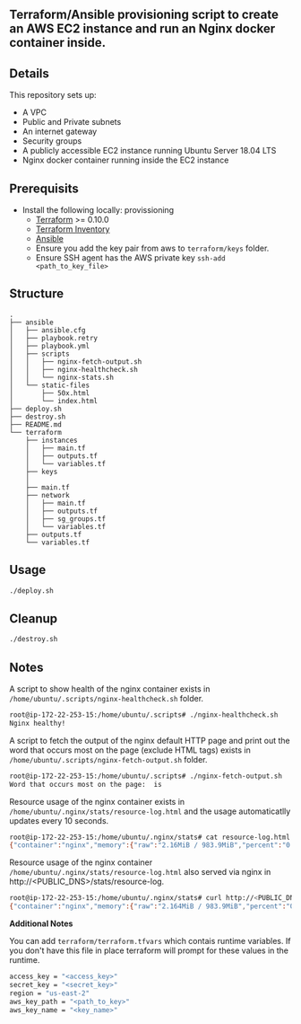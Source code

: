 
## Terraform/Ansible provisioning script to create an AWS EC2 instance and run an Nginx docker container inside.    

## Details

This repository sets up:

* A VPC
* Public and Private subnets
* An internet gateway
* Security groups
* A publicly accessible EC2 instance running Ubuntu Server 18.04 LTS
* Nginx docker container running inside the EC2 instance


## Prerequisits
- Install the following locally:
provissioning
    * [Terraform](https://www.terraform.io/) >= 0.10.0
    * [Terraform Inventory](https://github.com/adammck/terraform-inventory)
    * [Ansible](https://docs.ansible.com/ansible/latest/installation_guide/intro_installation.html)
    * Ensure you add the key pair from aws to `terraform/keys` folder.
    * Ensure SSH agent has the AWS private key `ssh-add <path_to_key_file>` 
    

## Structure
```
.
├── ansible
│   ├── ansible.cfg
│   ├── playbook.retry
│   ├── playbook.yml
│   ├── scripts
│   │   ├── nginx-fetch-output.sh
│   │   ├── nginx-healthcheck.sh
│   │   └── nginx-stats.sh
│   └── static-files
│       ├── 50x.html
│       └── index.html
├── deploy.sh
├── destroy.sh
├── README.md
└── terraform
    ├── instances
    │   ├── main.tf
    │   ├── outputs.tf
    │   └── variables.tf
    ├── keys
    │   
    ├── main.tf
    ├── network
    │   ├── main.tf
    │   ├── outputs.tf
    │   ├── sg_groups.tf
    │   └── variables.tf
    ├── outputs.tf
    └── variables.tf

```

## Usage

```sh
./deploy.sh
```

## Cleanup

```sh
./destroy.sh
```

## Notes

A script to show health of the nginx container exists in `/home/ubuntu/.scripts/nginx-healthcheck.sh` folder.
```sh
root@ip-172-22-253-15:/home/ubuntu/.scripts# ./nginx-healthcheck.sh 
Nginx healthy!
```

A script to fetch the output of the nginx default HTTP page and print out the word that occurs most on the page (exclude HTML tags) exists in `/home/ubuntu/.scripts/nginx-fetch-output.sh` folder.
```sh
root@ip-172-22-253-15:/home/ubuntu/.scripts# ./nginx-fetch-output.sh 
Word that occurs most on the page:  is
```

Resource usage of the nginx container exists in `/home/ubuntu/.nginx/stats/resource-log.html` and the usage automaticatlly updates every 10 seconds.
```sh
root@ip-172-22-253-15:/home/ubuntu/.nginx/stats# cat resource-log.html 
{"container":"nginx","memory":{"raw":"2.16MiB / 983.9MiB","percent":"0.22%"},"cpu":"0.00%"}
```

Resource usage of the nginx container `/home/ubuntu/.nginx/stats/resource-log.html` also served via nginx in http://<PUBLIC_DNS>/stats/resource-log.
```sh
root@ip-172-22-253-15:/home/ubuntu/.nginx/stats# curl http://<PUBLIC_DNS>/stats/resource-log.html
{"container":"nginx","memory":{"raw":"2.164MiB / 983.9MiB","percent":"0.22%"},"cpu":"0.00%"}
```

**Additional Notes**

You can add `terraform/terraform.tfvars` which contais runtime variables. If you don't have this file in place terraform will prompt for these values in the runtime.
```sh
access_key = "<access_key>"
secret_key = "<secret_key>"
region = "us-east-2"
aws_key_path = "<path_to_key>"
aws_key_name = "<key_name>"
```
